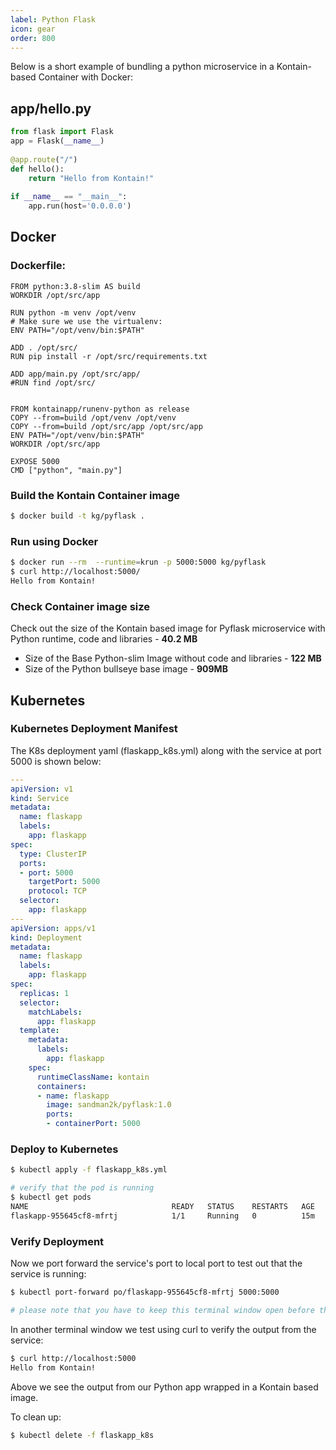 ```yaml
---
label: Python Flask
icon: gear
order: 800
---
```


Below is a short example of bundling a python microservice in a Kontain-based Container with Docker:

## app/hello.py

```python
from flask import Flask
app = Flask(__name__)
 
@app.route("/")
def hello():
    return "Hello from Kontain!"
 
if __name__ == "__main__":
    app.run(host='0.0.0.0')
```

## Docker
### Dockerfile:

```shell
FROM python:3.8-slim AS build
WORKDIR /opt/src/app
 
RUN python -m venv /opt/venv
# Make sure we use the virtualenv:
ENV PATH="/opt/venv/bin:$PATH"
 
ADD . /opt/src/
RUN pip install -r /opt/src/requirements.txt
 
ADD app/main.py /opt/src/app/
#RUN find /opt/src/
 
 
FROM kontainapp/runenv-python as release
COPY --from=build /opt/venv /opt/venv
COPY --from=build /opt/src/app /opt/src/app
ENV PATH="/opt/venv/bin:$PATH"
WORKDIR /opt/src/app
 
EXPOSE 5000
CMD ["python", "main.py"]
```

### Build the Kontain Container image

```sh
$ docker build -t kg/pyflask .
```

### Run using Docker

```sh
$ docker run --rm  --runtime=krun -p 5000:5000 kg/pyflask
$ curl http://localhost:5000/
Hello from Kontain!
```

### Check Container image size
Check out the size of the Kontain based image for Pyflask microservice with Python runtime, code and libraries - **40.2 MB**
- Size of the Base Python-slim Image without code and libraries - **122 MB**
- Size of the Python bullseye base image - **909MB**

## Kubernetes
### Kubernetes Deployment Manifest
The K8s deployment yaml (flaskapp_k8s.yml) along with the service at port 5000 is shown below:
```yaml
---
apiVersion: v1
kind: Service
metadata:
  name: flaskapp
  labels:
    app: flaskapp
spec:
  type: ClusterIP 
  ports:
  - port: 5000
    targetPort: 5000
    protocol: TCP
  selector:
    app: flaskapp
---
apiVersion: apps/v1
kind: Deployment
metadata:
  name: flaskapp
  labels:
    app: flaskapp
spec:
  replicas: 1
  selector:
    matchLabels:
      app: flaskapp
  template:
    metadata:
      labels:
        app: flaskapp
    spec:
      runtimeClassName: kontain
      containers:
      - name: flaskapp
        image: sandman2k/pyflask:1.0
        ports:
        - containerPort: 5000
```

### Deploy to Kubernetes
```bash
$ kubectl apply -f flaskapp_k8s.yml

# verify that the pod is running
$ kubectl get pods
NAME                                READY   STATUS    RESTARTS   AGE
flaskapp-955645cf8-mfrtj            1/1     Running   0          15m
```

### Verify Deployment
Now we port forward the service's port to local port to test out that the service is running:
```bash
$ kubectl port-forward po/flaskapp-955645cf8-mfrtj 5000:5000

# please note that you have to keep this terminal window open before the next step
```

In another terminal window we test using curl to verify the output from the service:
```bash
$ curl http://localhost:5000
Hello from Kontain!
```

Above we see the output from our Python app wrapped in a Kontain based image.

To clean up:
```bash
$ kubectl delete -f flaskapp_k8s
```
